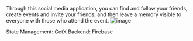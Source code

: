 Through this social media application, you can find and follow your friends, create events and invite your friends, and then leave a memory visible to everyone with those who attend the event.
![image](https://github.com/ozancamur/gout_app/assets/72649916/a3f15380-0353-400e-bf19-28b1334c8432)

State Management: GetX
Backend: Firebase


